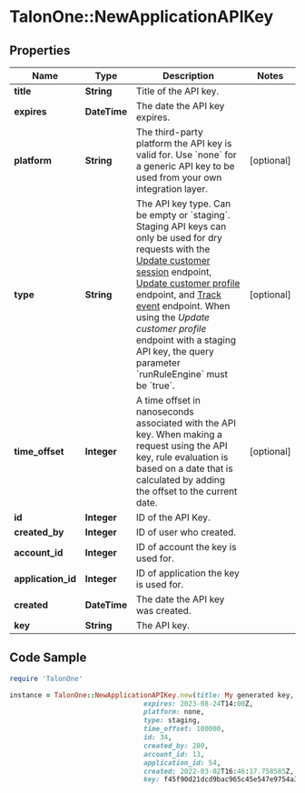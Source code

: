 # TalonOne::NewApplicationAPIKey

## Properties

Name | Type | Description | Notes
------------ | ------------- | ------------- | -------------
**title** | **String** | Title of the API key. | 
**expires** | **DateTime** | The date the API key expires. | 
**platform** | **String** | The third-party platform the API key is valid for. Use &#x60;none&#x60; for a generic API key to be used from your own integration layer.  | [optional] 
**type** | **String** | The API key type. Can be empty or &#x60;staging&#x60;.  Staging API keys can only be used for dry requests with the [Update customer session](https://docs.talon.one/integration-api#tag/Customer-sessions/operation/updateCustomerSessionV2) endpoint, [Update customer profile](https://docs.talon.one/integration-api#tag/Customer-profiles/operation/updateCustomerProfileV2) endpoint, and [Track event](https://docs.talon.one/integration-api#tag/Events/operation/trackEventV2) endpoint.  When using the _Update customer profile_ endpoint with a staging API key, the query parameter &#x60;runRuleEngine&#x60; must be &#x60;true&#x60;.  | [optional] 
**time_offset** | **Integer** | A time offset in nanoseconds associated with the API key. When making a request using the API key, rule evaluation is based on a date that is calculated by adding the offset to the current date.  | [optional] 
**id** | **Integer** | ID of the API Key. | 
**created_by** | **Integer** | ID of user who created. | 
**account_id** | **Integer** | ID of account the key is used for. | 
**application_id** | **Integer** | ID of application the key is used for. | 
**created** | **DateTime** | The date the API key was created. | 
**key** | **String** | The API key. | 

## Code Sample

```ruby
require 'TalonOne'

instance = TalonOne::NewApplicationAPIKey.new(title: My generated key,
                                 expires: 2023-08-24T14:00Z,
                                 platform: none,
                                 type: staging,
                                 time_offset: 100000,
                                 id: 34,
                                 created_by: 280,
                                 account_id: 13,
                                 application_id: 54,
                                 created: 2022-03-02T16:46:17.758585Z,
                                 key: f45f90d21dcd9bac965c45e547e9754a3196891d09948e35adbcbedc4e9e4b01)
```



